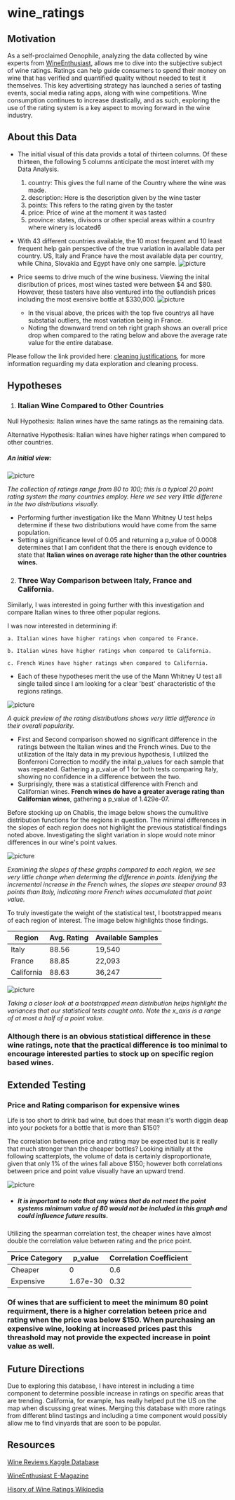 # wine_ratings 


## Motivation
As a self-proclaimed Oenophile, analyzing the data collected by wine experts from [WineEnthusiast](https://www.winemag.com/), allows me to dive into the subjective subject of wine ratings. Ratings can help guide consumers to spend their money on wine that has verified and quantified quality without needed to test it themselves. This key advertising strategy has launched a series of tasting events, social media rating apps, along with wine competitions. Wine consumption continues to increase drastically, and as such, exploring the use of the rating system is a key aspect to moving forward in the wine industry. 

## About this Data
* The initial visual of this data provids a total of thirteen columns. Of these thirteen, the following 5 columns anticipate the most interet with my Data Analysis. 
    1. country: This gives the full name of the Country where the wine was made.
    2. description: Here is the description given by the wine taster
    3. points: This refers to the rating given by the taster
    4. price: Price of wine at the moment it was tasted
    5. province: states, divisons or other special areas within a country where winery is located6

* With 43 different countries available, the 10 most frequent and 10 least frequent help gain perspective of the true variation in available data per country. US, Italy and France have the most available data per country, while China, Slovakia and Egypt have only one sample. 
![picture](images/top_least_rated_bar.png)


* Price seems to drive much of the wine business. Viewing the inital disribution of prices, most wines tasted were between $4 and $80. However, these tasters have also ventured into the outlandish prices including the most exensive bottle at $330,000. 
![picture](images/price_box.png)
    * In the visual above, the prices with the top five countrys all have substatial outliers, the most variation being in France. 
    * Noting the downward trend on teh right graph shows an overall price drop when compared to the rating below and above the average rate value for the entire database. 


Please follow the link provided here: <a href = "https://github.com/hberginc/wine_ratings/blob/master/src/cleaning_justification.md">cleaning justifications</a>, for more information reguarding my data exploration and cleaning process. 


## Hypotheses

1.  ### Italian Wine Compared to Other Countries
Null Hypothesis: Italian wines have the same ratings as the remaining data. 

Alternative Hypothesis: Italian wines have higher ratings when compared to other countries. 

##### An initial view: 

![picture](images/Italy_Other_bar.png)

 *The collection of ratings range from 80 to 100; this is a typical 20 point rating system the many countries employ. Here we see very little differene in the two distributions visually.*

 * Performing further investigation like the Mann Whitney U test helps determine if these two distributions would have come from the same population.  
 * Setting a significance level of 0.05 and returning a p_value of 0.0008 determines that I am confident that the there is enough evidence to state that **Italian wines on average rate higher than the other countries wines.**


2. ### Three Way Comparison between Italy, France and California. 
Similarly, I was interested in going further with this investigation and compare Italian wines to three other popular regions. 

I was now interested in determining if:

    a. Italian wines have higher ratings when compared to France.

    b. Italian wines have higher ratings when compared to California.

    c. French Wines have higher ratings when compared to California. 

* Each of these hypotheses merit the use of the Mann Whitney U test all single tailed since I am looking for a clear 'best' characteristic of the regions ratings.


![picture](images/bar_dist.png)

*A quick preview of the rating distributions shows very little difference in their overall popularity.* 


 * First and Second comparison showed no significant difference in the ratings between the Italian wines and the French wines. Due to the utilization of the Italy data in my previous hypothesis, I utilized the Bonferroni Correction to modify the inital p_values for each sample that was repeated. Gathering a p_value of 1 for both tests comparing Italy, showing no confidence in a difference between the two. 
 * Surprisingly, there was a statistical difference with French and Californian wines. **French wines do have a greater average rating than Californian wines**, gathering a p_value of 1.429e-07. 


Before stocking up on Chablis, the image below shows the cumulitive distribution functions for the regions in question. The minimal differences in the slopes of each region does not highlight the previous statistical findings noted above. Investigating the slight variation in slope would note minor differences in our wine's point values. 

![picture](images/side_by_side_cdf.png)

*Examining the slopes of these graphs compared to each region, we see very little change when determing the difference in points. Idenifying the incremental increase in the French wines, the slopes are steeper around 93 points than Italy, indicating more French wines accumulated that point value.* 

To truly investigate the weight of the statistical test, I bootstrapped means of each region of interest. The image below highlights those findings. 
    

Region  | Avg. Rating   | Available Samples
------- | ------------- | ------------------
Italy | 88.56 | 19,540
France | 88.85 | 22,093
California | 88.63 | 36,247 

![picture](images/bootstrap_sidebysidehist.png)

*Taking a closer look at a bootstrapped mean distribution helps highlight the variances that our statistical tests caught onto. Note the x_axis is a range  of at most a half of a point value.*



### **Although there is an obvious statistical difference in these wine ratings, note that the practical difference is too minimal to encourage interested parties to stock up on specific region based wines.**


## Extended Testing

### Price and Rating comparison for expensive wines

Life is too short to drink bad wine, but does that mean it's worth diggin deap into your pockets for a bottle that is more than $150? 

The correlation between price and rating may be expected but is it really that much stronger than the cheaper bottles? Looking initially at the following scatterplots, the volume of data is certainly disproportionate, given that only 1% of the wines fall above $150; however both correlations between price and point value visually have an upward trend. 

![picture](images/price_scatter.png)

* ##### It is important to note that any wines that do not meet the point systems minimum value of 80 would not be included in this graph and could influence future results. 

Utilizing the spearman correlation test, the cheaper wines have almost double the correlation value between rating and the price point. 


Price Category  | p_value |  Correlation Coefficient
--------------- | --------- | -------------------------
Cheaper | 0 | 0.6
Expensive | 1.67e-30 | 0.32 


### Of wines that are sufficient to meet the minimum 80 point requirment, **there is a higher correlation beteen price and rating when the price was below $150.** When purchasing an expensive wine, looking at increased prices past this threashold may not provide the expected increase in point value as well.

## Future Directions

Due to exploring this database, I have interest in including a time component to determine possible increase in ratings on specific areas that are trending. California, for example, has really helped put the US on the map when discussing great wines. Merging this database with more ratings from different blind tastings and including a time component would possibly allow me to find vinyards that are soon to be popular. 


## Resources
[Wine Reviews Kaggle Database](https://www.kaggle.com/zynicide/wine-reviews)

[WineEnthusiast E-Magazine](https://www.winemag.com/)

[Hisory of Wine Ratings Wikipedia](https://en.wikipedia.org/wiki/Wine_rating#History)